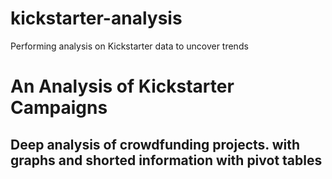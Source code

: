 # kickstarter-analysis
Performing analysis on Kickstarter data to uncover trends
# An Analysis of Kickstarter Campaigns
## Deep analysis of crowdfunding projects. with graphs and shorted information with pivot tables
